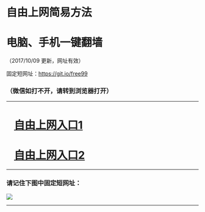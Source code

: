 ﻿# 自由上网简易方法

# 电脑、手机一键翻墙

（2017/10/09 更新，网址有效）

固定短网址：https://git.io/free99

### （微信如打不开，请转到浏览器打开）


***





# &nbsp;&nbsp; <a href="http://ft38416551.fwq-tz-1001.info/fwqtz01.html?t=100900115488 " target="_blank">自由上网入口1</a>
# &nbsp;&nbsp; <a href="http://ft3166712410.fwq-tz-1002.info/fwqtz02.html?t=100900113797 " target="_blank">自由上网入口2</a>
***

### 请记住下图中固定短网址：

<img src="https://s3-us-west-2.amazonaws.com/fwq-1001/yjfq-20170905okok.png" /> 


***


